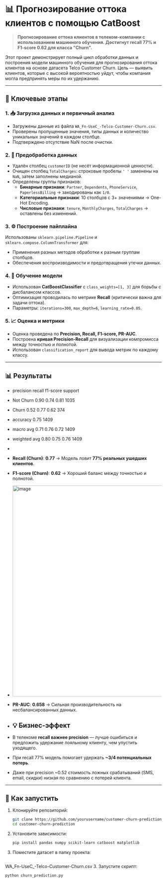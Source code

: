 # 📊 Прогнозирование оттока клиентов с помощью CatBoost

> **Прогнозирование оттока клиентов в телеком-компании с использованием машинного обучения. Достигнут recall 77% и F1-score 0.62 для класса "Churn".**

Этот проект демонстрирует полный цикл обработки данных и построения модели машинного обучения для прогнозирования оттока клиентов на основе датасета Telco Customer Churn. Цель — выявить клиентов, которые с высокой вероятностью уйдут, чтобы компания могла предпринять меры по их удержанию.

---

## 🔑 Ключевые этапы

### 1. 📥 Загрузка данных и первичный анализ
- Загружены данные из файла `WA_Fn-UseC_-Telco-Customer-Churn.csv`.
- Проверены пропущенные значения, типы данных и количество уникальных значений в каждом столбце.
- Подтверждено отсутствие NaN после очистки.

### 2. 🧹 Предобработка данных
- Удалён столбец `customerID` (не несёт информационной ценности).
- Очищен столбец `TotalCharges`: строковые пробелы `' '` заменены на `NaN`, затем заполнены медианой.
- Определены группы признаков:
  - **Бинарные признаки**: `Partner`, `Dependents`, `PhoneService`, `PaperlessBilling` → закодированы как `1/0`.
  - **Категориальные признаки**: 10 столбцов с 3+ значениями → One-Hot Encoding.
  - **Числовые признаки**: `tenure`, `MonthlyCharges`, `TotalCharges` → оставлены без изменений.

### 3. ⚙️ Построение пайплайна
Использованы `sklearn.pipeline.Pipeline` и `sklearn.compose.ColumnTransformer` для:
- Применения разных методов обработки к разным группам столбцов.
- Обеспечения воспроизводимости и предотвращения утечки данных.

### 4. 🤖 Обучение модели
- Использован **CatBoostClassifier** с `class_weights=[1, 3]` для борьбы с дисбалансом классов.
- Оптимизация проводилась по метрике **Recall** (критически важна для задачи оттока).
- Параметры: `iterations=300`, `max_depth=6`, `learning_rate=0.05`.

### 5. 📈 Оценка и метрики
- Оценка проведена по **Precision, Recall, F1-score, PR-AUC**.
- Построена **кривая Precision-Recall** для визуализации компромисса между точностью и полнотой.
- Использован `classification_report` для вывода метрик по каждому классу.

---

## 📊 Результаты
- precision recall f1-score support
- Not Churn 0.90 0.74 0.81 1035
- Churn 0.52 0.77 0.62 374

- accuracy 0.75 1409
- macro avg 0.71 0.76 0.72 1409
- weighted avg 0.80 0.75 0.76 1409
- 
-  **Recall (Churn)**: **0.77** → Модель ловит **77% реальных ушедших клиентов**.
- **F1-score (Churn)**: **0.62** → Хороший баланс между точностью и полнотой.
- <img width="959" height="677" alt="image" src="https://github.com/user-attachments/assets/14b4d2db-129c-4c76-99d2-7f00c011ca8c" />

- **PR-AUC**: **0.658** → Сильная производительность на несбалансированных данных.
- ## 💡 Бизнес-эффект

- В телекоме **recall важнее precision** — лучше ошибиться и предложить удержание лояльному клиенту, чем упустить уходящего.
- При recall 77% модель помогает удержать **~3/4 потенциальных потерь**.
- Даже при precision ~0.52 стоимость ложных срабатываний (SMS, email, скидки) низкая по сравнению с потерей клиента.

---

## 🚀 Как запустить

1. Клонируйте репозиторий:
   ```bash
   git clone https://github.com/yourusername/customer-churn-prediction.git
   cd customer-churn-prediction
2. Установите зависимости:
   ```bash
   pip install pandas numpy scikit-learn catboost matplotlib
3. Поместите датасет в папку проекта:
   ```bash
  WA_Fn-UseC_-Telco-Customer-Churn.csv
3. Запустите скрипт:
   ```bash
  python churn_prediction.py
